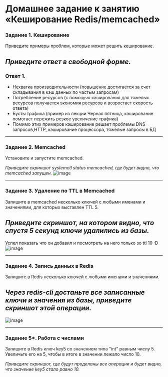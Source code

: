 # Домашнее задание к занятию «Кеширование Redis/memcached»

### Задание 1. Кеширование 

Приведите примеры проблем, которые может решить кеширование. 

*Приведите ответ в свободной форме.*
---
### Ответ 1.
- Нехватка производительности (повышение достигается за счет складывания в кэш данных по частым запросам)
- Потребление ресурсов (с помощью кэширования для тяжелых ресурсов получается экономия ресурсов и возростает скорость ответа)
- Бусты трафика (пример из лекции Черная пятница, кэширование помогает пережить резкое увеличение трафика)
- Помимо этих примеров кэширование решает проблемы DNS запросов,HTTP, кэширование процессора, тяжелые запросы в БД
---

### Задание 2. Memcached

Установите и запустите memcached.

*Приведите скриншот systemctl status memcached, где будет видно, что memcached запущен.*
![image](https://github.com/Dk054/studies/assets/139000762/dfdd42b1-5cfc-4726-a6bf-2f42f5886ce4)

---

### Задание 3. Удаление по TTL в Memcached

Запишите в memcached несколько ключей с любыми именами и значениями, для которых выставлен TTL 5. 

*Приведите скриншот, на котором видно, что спустя 5 секунд ключи удалились из базы.*
---
Успел показать что он добавил и посмотреть на него только зо ttl 10 :D
![image](https://github.com/Dk054/studies/assets/139000762/da9ab006-52fe-4a39-819b-75cd1c2d1ebf)

---


### Задание 4. Запись данных в Redis

Запишите в Redis несколько ключей с любыми именами и значениями. 

*Через redis-cli достаньте все записанные ключи и значения из базы, приведите скриншот этой операции.*
---
![image](https://github.com/Dk054/studies/assets/139000762/38ef8d6d-f56d-4b13-b740-641a9ab0af8a)

---

### Задание 5*. Работа с числами 

Запишите в Redis ключ key5 со значением типа "int" равным числу 5. Увеличьте его на 5, чтобы в итоге в значении лежало число 10.  

*Приведите скриншот, где будут проделаны все операции и будет видно, что значение key5 стало равно 10.*

